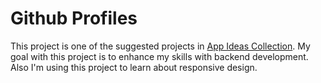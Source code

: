 # Github Profiles

This project is one of the suggested projects in [App Ideas Collection](https://github.com/florinpop17/app-ideas). My goal with this project is to enhance my skills with backend development. Also I'm using this project to learn about responsive design.

